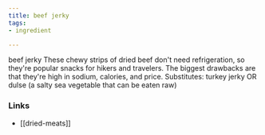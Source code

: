 ```yaml
---
title: beef jerky
tags:
- ingredient

---
```

beef jerky These chewy strips of dried beef don't need refrigeration, so they're popular snacks for hikers and travelers. The biggest drawbacks are that they're high in sodium, calories, and price. Substitutes: turkey jerky OR dulse (a salty sea vegetable that can be eaten raw)

### Links

* [[dried-meats]]
